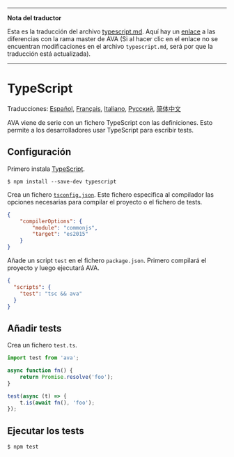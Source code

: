 ___
**Nota del traductor**

Esta es la traducción del archivo [typescript.md](https://github.com/avajs/ava/blob/master/typescript.md). Aquí hay un [enlace](https://github.com/avajs/ava/compare/8e2f3dca177a4283ad882596d3c1425cabb998ef...master#diff-60cce07a584082115d230f2e3d571ad6) a las diferencias con la rama master de AVA (Si al hacer clic en el enlace no se encuentran modificaciones en el archivo `typescript.md`, será por que la traducción está actualizada).
___
# TypeScript

Traducciones: [Español](https://github.com/avajs/ava-docs/blob/master/es_ES/docs/recipes/typescript.md),
[Français](https://github.com/avajs/ava-docs/blob/master/fr_FR/docs/recipes/typescript.md), [Italiano](https://github.com/avajs/ava-docs/blob/master/it_IT/recipes/typescript.md), [Русский](https://github.com/avajs/ava-docs/blob/master/ru_RU/docs/recipes/typescript.md), [简体中文](https://github.com/avajs/ava-docs/blob/master/zh_CN/docs/recipes/typescript.md)

AVA viene de serie con un fichero TypeScript con las definiciones. Esto permite a los desarrolladores usar TypeScript para escribir tests.

## Configuración

Primero instala [TypeScript](https://github.com/Microsoft/TypeScript).

```
$ npm install --save-dev typescript
```

Crea un fichero [`tsconfig.json`](https://github.com/Microsoft/TypeScript/wiki/tsconfig.json). Este fichero especifica al compilador las opciones necesarias para compilar el proyecto o el fichero de tests.

```json
{
	"compilerOptions": {
		"module": "commonjs",
		"target": "es2015"
	}
}
```

Añade un script `test` en el fichero `package.json`. Primero compilará el proyecto y luego ejecutará AVA.

```json
{
  "scripts": {
    "test": "tsc && ava"
  }
}
```


## Añadir tests

Crea un fichero `test.ts`.

```ts
import test from 'ava';

async function fn() {
    return Promise.resolve('foo');
}

test(async (t) => {
    t.is(await fn(), 'foo');
});
```


## Ejecutar los tests

```
$ npm test
```
